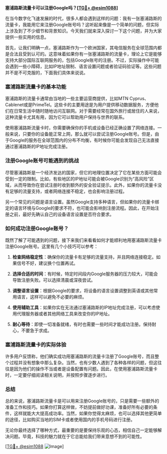 **塞浦路斯流量卡可以注册Google吗？[[TG💪+ @esim1088](https://t.me/s/esim1088)]**

在当今数字化飞速发展的时代，很多人都会遇到这样的问题：我有一张塞浦路斯的流量卡，我能用它来注册Google账号吗？这听起来像是一个简单的问题，但实际上涉及到了不少细节和背景知识。今天我们就来深入探讨一下这个问题，并为大家提供一些实用的信息。

首先，让我们明确一点，塞浦路斯作为一个欧洲国家，其电信服务在全球范围内都是合法且受到认可的。这意味着如果你有一张塞浦路斯的流量卡，理论上它是能够支持大部分国际互联网服务的，包括Google账号的注册。不过，实际操作中可能会遇到一些小障碍，比如IP地址限制、语言设置问题或者验证码验证等。这些问题并不是不可克服的，下面我们具体来说说。

### 塞浦路斯流量卡的基本功能

塞浦路斯的流量卡通常由当地的一些主要运营商提供，比如MTN Cyprus、Cablenet或是PrimeTel。这些卡的主要用途是为用户提供移动数据服务，方便他们在日常生活中随时随地访问互联网。对于需要经常在国外旅行或居住的人来说，这种流量卡尤其有用，因为它可以帮助用户保持与世界的联系。

使用塞浦路斯流量卡时，你需要确保你的手机或设备已经正确设置了网络连接。一般来说，只要你的设备能正常上网，那么就可以尝试注册Google账号。但是，由于Google的服务在全球范围内的分布不均衡，有时候你可能会发现自己无法直接通过塞浦路斯的IP地址完成注册。

### 注册Google账号可能遇到的挑战

尽管塞浦路斯是一个经济发达的国家，但它的地理位置决定了它在某些方面可能会受到一定的限制。比如，有些地区的IP地址可能会被Google识别为“高风险”区域，从而导致你在尝试注册时收到额外的安全验证提示。此外，如果你的流量卡没有足够的流量支持，或者网络连接不稳定，也会影响注册过程。

另一个常见的问题是语言设置。虽然Google支持多种语言，但如果你的流量卡绑定的语言环境与Google的要求不符，也可能会影响到注册流程。因此，在开始注册之前，最好先确认自己的设备语言设置是否符合要求。

### 如何成功注册Google账号？

既然了解了可能遇到的问题，接下来我们来看看如何才能顺利地用塞浦路斯流量卡注册Google账号。这里有几个小技巧可以参考：

1. **检查网络稳定性**：确保你的流量卡有足够的流量支持，并且网络连接稳定。如果信号不好，建议换个位置再试。
   
2. **选择合适的时间**：有时候，特定时间段内Google服务器的压力较大，可能会导致注册失败。可以选择清晨或深夜尝试。

3. **调整语言设置**：根据Google的要求，将设备的语言设置调整到英语或其他常用语言，这样可以避免不必要的麻烦。

4. **使用辅助工具**：如果你实在无法通过塞浦路斯的IP地址完成注册，可以考虑使用代理服务器或者其他网络工具来改变你的IP地址。

5. **耐心等待**：即使一切准备就绪，有时也需要一些时间才能成功注册。保持耐心，不要急于求成。

### 塞浦路斯流量卡的实际体验

许多用户反馈称，他们确实成功用塞浦路斯的流量卡注册了Google账号，而且整个过程并没有想象中那么复杂。当然，也有少数人遇到了各种各样的问题，但这往往是因为他们的操作不当或者是设备配置有问题。因此，在使用塞浦路斯流量卡时，一定要仔细阅读相关说明，并按照步骤逐步进行。

### 总结

总的来说，塞浦路斯流量卡是可以用来注册Google账号的，只是需要一些额外的准备工作和技巧。如果你打算这样做，不妨提前做好功课，准备好所有必要的条件，这样就能大大提高成功率。当然，如果你觉得太麻烦，也可以选择其他更简单的途径，比如购买当地的SIM卡或者使用国内的手机号码进行注册。

无论你最终选择了哪种方式，最重要的是要保持乐观的心态，相信自己一定能够解决问题。毕竟，科技的魅力就在于它总能给我们带来意想不到的可能性。

[[TG💪+ @esim1088](https://t.me/s/esim1088) ![Image](https://i.postimg.cc/4NQfJmqS/Snipaste-2025-05-13-00-14-12.png)]